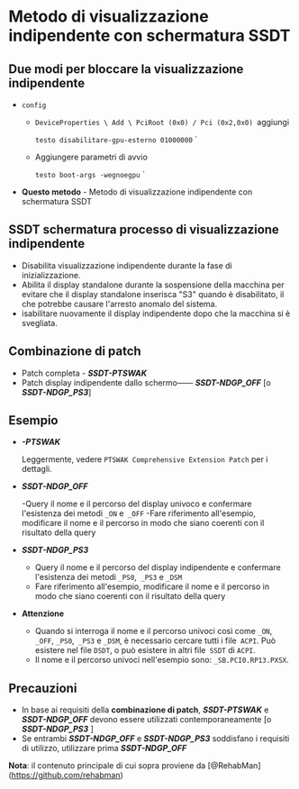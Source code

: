 # Metodo di visualizzazione indipendente con schermatura SSDT

## Due modi per bloccare la visualizzazione indipendente

- `config`

  - `DeviceProperties \ Add \ PciRoot (0x0) / Pci (0x2,0x0) `aggiungi

    `` testo
    disabilitare-gpu-esterno 01000000
    `` `

  - Aggiungere parametri di avvio

    `` testo
    boot-args -wegnoegpu
    `` `

- **Questo metodo** - Metodo di visualizzazione indipendente con schermatura SSDT

## SSDT schermatura processo di visualizzazione indipendente

- Disabilita visualizzazione indipendente durante la fase di inizializzazione.
- Abilita il display standalone durante la sospensione della macchina per evitare che il display standalone inserisca "S3" quando è disabilitato, il che potrebbe causare l'arresto anomalo del sistema.
- isabilitare nuovamente il display indipendente dopo che la macchina si è svegliata.

## Combinazione di patch

- Patch completa - ***SSDT-PTSWAK***
- Patch display indipendente dallo schermo—— ***SSDT-NDGP_OFF​​*** [o ***SSDT-NDGP_PS3***]

## Esempio

- ***-PTSWAK***

  Leggermente, vedere `PTSWAK Comprehensive Extension Patch` per i dettagli.
  
- ***SSDT-NDGP_OFF​​***

  -Query il nome e il percorso del display univoco e confermare l'esistenza dei metodi `_ON` e` _OFF`
  -Fare riferimento all'esempio, modificare il nome e il percorso in modo che siano coerenti con il risultato della query
  
- ***SSDT-NDGP_PS3***

  - Query il nome e il percorso del display indipendente e confermare l'esistenza dei metodi `_PS0`,` _PS3` e `_DSM`
  - Fare riferimento all'esempio, modificare il nome e il percorso in modo che siano coerenti con il risultato della query
  
- **Attenzione**

  - Quando si interroga il nome e il percorso univoci così come `_ON`,` _OFF`, `_PS0`,` _PS3` e `_DSM`, è necessario cercare tutti i file` ACPI`. Può esistere nel file `DSDT`, o può esistere in altri file` SSDT` di `ACPI`.
  - Il nome e il percorso univoci nell'esempio sono: `_SB.PCI0.RP13.PXSX`.

## Precauzioni

- In base ai requisiti della **combinazione di patch**, ***SSDT-PTSWAK*** e ***SSDT-NDGP_OFF​​*** devono essere utilizzati contemporaneamente [o ***SSDT-NDGP_PS3*** ]
- Se entrambi ***SSDT-NDGP_OFF​​*** e ***SSDT-NDGP_PS3*** soddisfano i requisiti di utilizzo, utilizzare prima ***SSDT-NDGP_OFF​​***

**Nota**: il contenuto principale di cui sopra proviene da [@RehabMan] (https://github.com/rehabman)
